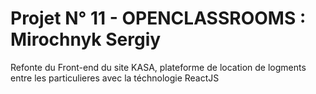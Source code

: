 # Projet N° 11  - OPENCLASSROOMS : Mirochnyk Sergiy  
   Refonte du Front-end du site KASA, plateforme de location de logments entre les particulieres avec la téchnologie ReactJS  